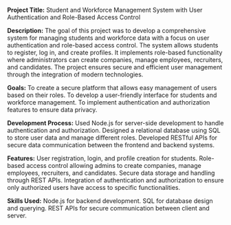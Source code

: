 **Project Title:**
Student and Workforce Management System with User Authentication and Role-Based Access Control

**Description:**
The goal of this project was to develop a comprehensive system for managing students and workforce data with a focus on user authentication and role-based access control.
The system allows students to register, log in, and create profiles.
It implements role-based functionality where administrators can create companies, manage employees, recruiters, and candidates.
The project ensures secure and efficient user management through the integration of modern technologies.

**Goals:**
To create a secure platform that allows easy management of users based on their roles.
To develop a user-friendly interface for students and workforce management.
To implement authentication and authorization features to ensure data privacy.

**Development Process:**
Used Node.js for server-side development to handle authentication and authorization.
Designed a relational database using SQL to store user data and manage different roles.
Developed RESTful APIs for secure data communication between the frontend and backend systems.

**Features:**
User registration, login, and profile creation for students.
Role-based access control allowing admins to create companies, manage employees, recruiters, and candidates.
Secure data storage and handling through REST APIs.
Integration of authentication and authorization to ensure only authorized users have access to specific functionalities.

**Skills Used:**
Node.js for backend development.
SQL for database design and querying.
REST APIs for secure communication between client and server.
